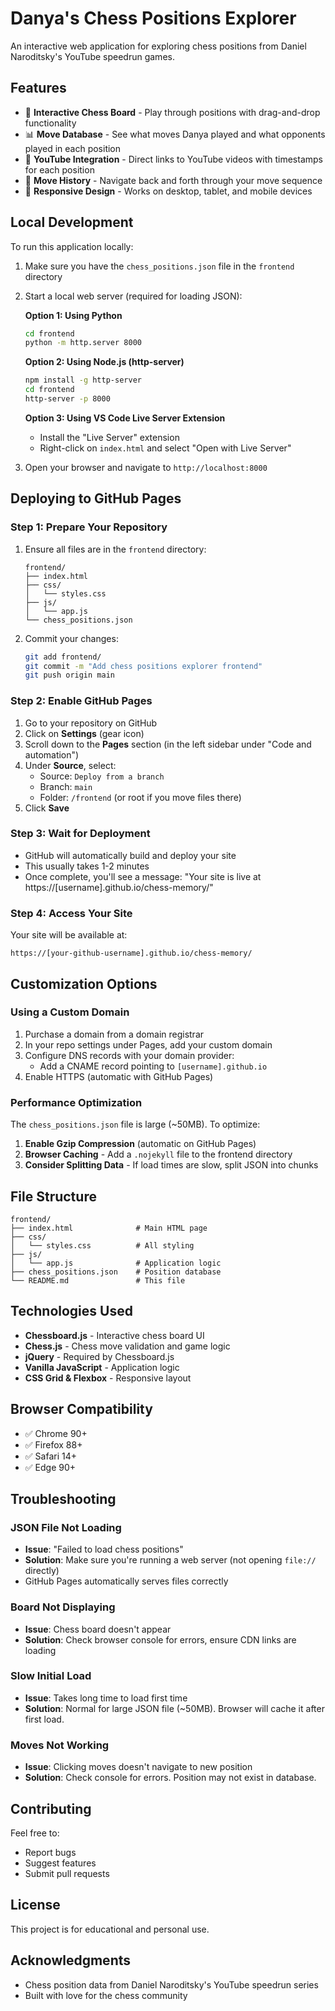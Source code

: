 # Danya's Chess Positions Explorer

An interactive web application for exploring chess positions from Daniel Naroditsky's YouTube speedrun games.

## Features

- 🎯 **Interactive Chess Board** - Play through positions with drag-and-drop functionality
- 📊 **Move Database** - See what moves Danya played and what opponents played in each position
- 🎥 **YouTube Integration** - Direct links to YouTube videos with timestamps for each position
- 📜 **Move History** - Navigate back and forth through your move sequence
- 📱 **Responsive Design** - Works on desktop, tablet, and mobile devices

## Local Development

To run this application locally:

1. Make sure you have the `chess_positions.json` file in the `frontend` directory

2. Start a local web server (required for loading JSON):

   **Option 1: Using Python**
   ```bash
   cd frontend
   python -m http.server 8000
   ```

   **Option 2: Using Node.js (http-server)**
   ```bash
   npm install -g http-server
   cd frontend
   http-server -p 8000
   ```

   **Option 3: Using VS Code Live Server Extension**
   - Install the "Live Server" extension
   - Right-click on `index.html` and select "Open with Live Server"

3. Open your browser and navigate to `http://localhost:8000`

## Deploying to GitHub Pages

### Step 1: Prepare Your Repository

1. Ensure all files are in the `frontend` directory:
   ```
   frontend/
   ├── index.html
   ├── css/
   │   └── styles.css
   ├── js/
   │   └── app.js
   └── chess_positions.json
   ```

2. Commit your changes:
   ```bash
   git add frontend/
   git commit -m "Add chess positions explorer frontend"
   git push origin main
   ```

### Step 2: Enable GitHub Pages

1. Go to your repository on GitHub
2. Click on **Settings** (gear icon)
3. Scroll down to the **Pages** section (in the left sidebar under "Code and automation")
4. Under **Source**, select:
   - Source: `Deploy from a branch`
   - Branch: `main`
   - Folder: `/frontend` (or root if you move files there)
5. Click **Save**

### Step 3: Wait for Deployment

- GitHub will automatically build and deploy your site
- This usually takes 1-2 minutes
- Once complete, you'll see a message: "Your site is live at https://[username].github.io/chess-memory/"

### Step 4: Access Your Site

Your site will be available at:
```
https://[your-github-username].github.io/chess-memory/
```

## Customization Options

### Using a Custom Domain

1. Purchase a domain from a domain registrar
2. In your repo settings under Pages, add your custom domain
3. Configure DNS records with your domain provider:
   - Add a CNAME record pointing to `[username].github.io`
4. Enable HTTPS (automatic with GitHub Pages)

### Performance Optimization

The `chess_positions.json` file is large (~50MB). To optimize:

1. **Enable Gzip Compression** (automatic on GitHub Pages)
2. **Browser Caching** - Add a `.nojekyll` file to the frontend directory
3. **Consider Splitting Data** - If load times are slow, split JSON into chunks

## File Structure

```
frontend/
├── index.html              # Main HTML page
├── css/
│   └── styles.css          # All styling
├── js/
│   └── app.js              # Application logic
├── chess_positions.json    # Position database
└── README.md               # This file
```

## Technologies Used

- **Chessboard.js** - Interactive chess board UI
- **Chess.js** - Chess move validation and game logic
- **jQuery** - Required by Chessboard.js
- **Vanilla JavaScript** - Application logic
- **CSS Grid & Flexbox** - Responsive layout

## Browser Compatibility

- ✅ Chrome 90+
- ✅ Firefox 88+
- ✅ Safari 14+
- ✅ Edge 90+

## Troubleshooting

### JSON File Not Loading
- **Issue**: "Failed to load chess positions"
- **Solution**: Make sure you're running a web server (not opening `file://` directly)
- GitHub Pages automatically serves files correctly

### Board Not Displaying
- **Issue**: Chess board doesn't appear
- **Solution**: Check browser console for errors, ensure CDN links are loading

### Slow Initial Load
- **Issue**: Takes long time to load first time
- **Solution**: Normal for large JSON file (~50MB). Browser will cache it after first load.

### Moves Not Working
- **Issue**: Clicking moves doesn't navigate to new position
- **Solution**: Check console for errors. Position may not exist in database.

## Contributing

Feel free to:
- Report bugs
- Suggest features
- Submit pull requests

## License

This project is for educational and personal use.

## Acknowledgments

- Chess position data from Daniel Naroditsky's YouTube speedrun series
- Built with love for the chess community

